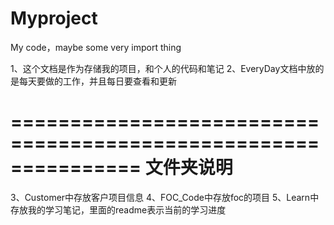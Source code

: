 ﻿# Myproject
My code，maybe some very import thing


1、这个文档是作为存储我的项目，和个人的代码和笔记
2、EveryDay文档中放的是每天要做的工作，并且每日要查看和更新




===============================================================
		文件夹说明
===============================================================
3、Customer中存放客户项目信息
4、FOC_Code中存放foc的项目
5、Learn中存放我的学习笔记，里面的readme表示当前的学习进度